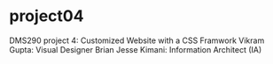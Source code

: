 # project04
DMS290 project 4: Customized Website with a CSS Framwork
Vikram Gupta: Visual Designer
Brian Jesse Kimani: Information Architect (IA)
<!--stackedit_data:
eyJoaXN0b3J5IjpbNDU2NTUzOTY4XX0=
-->